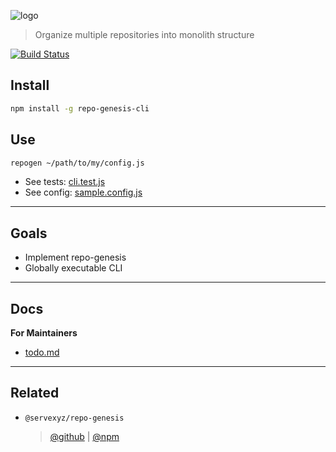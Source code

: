 ![logo](docs/images/logo/repo-genesis@2x.png)

> Organize multiple repositories into monolith structure

[![Build Status](https://travis-ci.org/servexyz/repo-genesis-cli.svg?branch=master)](https://travis-ci.org/servexyz/repo-genesis-cli)

## Install

```bash
npm install -g repo-genesis-cli
```

## Use

```bash
repogen ~/path/to/my/config.js
```

* See tests: [cli.test.js](./tests/cli.test.js)
* See config: [sample.config.js](./tests/sample.config.js)

---

## Goals

* Implement repo-genesis
* Globally executable CLI

---

## Docs

**For Maintainers**

* [todo.md](./docs/todo.md)

---

## Related

* `@servexyz/repo-genesis`
  > [@github](https://github.com/servexyz/repo-genesis) | [@npm](https://www.npmjs.com/package/repo-genesis)
